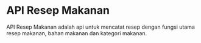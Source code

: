 # API Resep Makanan
API Resep Makanan adalah api untuk mencatat resep dengan fungsi utama resep makanan, bahan makanan dan kategori makanan.